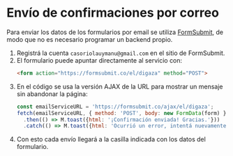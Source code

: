 # Envío de confirmaciones por correo

Para enviar los datos de los formularios por email se utiliza [FormSubmit](https://formsubmit.co), de modo que no es necesario programar un backend propio.

1. Registrá la cuenta `casoriolauymanu@gmail.com` en el sitio de FormSubmit.
2. El formulario puede apuntar directamente al servicio con:
   ```html
   <form action="https://formsubmit.co/el/digaza" method="POST">
   ```
3. En el código se usa la versión AJAX de la URL para mostrar un mensaje sin abandonar la página:
   ```javascript
   const emailServiceURL = 'https://formsubmit.co/ajax/el/digaza';
   fetch(emailServiceURL, { method: 'POST', body: new FormData(form) })
     .then(() => M.toast({html: '¡Confirmación enviada! Gracias.'}))
     .catch(() => M.toast({html: 'Ocurrió un error, intentá nuevamente.'}));
   ```
4. Con esto cada envío llegará a la casilla indicada con los datos del formulario.
